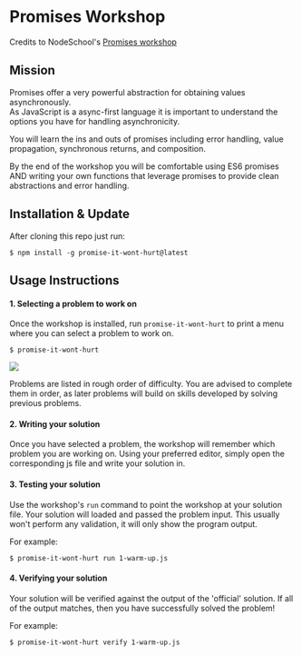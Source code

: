 # Promises Workshop

Credits to NodeSchool's [Promises workshop](https://github.com/stevekane/promise-it-wont-hurt)

## Mission

Promises offer a very powerful abstraction for obtaining values asynchronously.  
As JavaScript is a async-first language it is important to understand the options
you have for handling asynchronicity.

You will learn the ins and outs of promises including error handling, value propagation,
synchronous returns, and composition.

By the end of the workshop you will be comfortable using ES6 promises
AND writing your own functions that leverage promises to provide clean abstractions
and error handling.

## Installation & Update

After cloning this repo just run:

```
$ npm install -g promise-it-wont-hurt@latest
```

## Usage Instructions

#### 1. Selecting a problem to work on

Once the workshop is installed, run `promise-it-wont-hurt` to print a menu
where you can select a problem to work on.

```
$ promise-it-wont-hurt
```

![](https://p-vvf5mjm.b1.n0.cdn.getcloudapp.com/items/P8ukxKOE/1b848bac-812b-4f5c-b612-a1d02aeb852f.png?source=viewer&v=5c9ae6b065f31071797bbdc5e4ef35a7)

Problems are listed in rough order of difficulty. You are advised to complete them in order, as later problems
will build on skills developed by solving previous problems.

#### 2. Writing your solution

Once you have selected a problem, the workshop will remember which problem you are working on.
Using your preferred editor, simply open the corresponding js file and write your solution in.

#### 3. Testing your solution

Use the workshop's `run` command to point the workshop at your solution file. Your solution will loaded
and passed the problem input. This usually won't perform any validation, it will only show the program output.

For example:

```
$ promise-it-wont-hurt run 1-warm-up.js
```

#### 4. Verifying your solution

Your solution will be verified against the output of the 'official' solution.
If all of the output matches, then you have successfully solved the problem!

For example:

```
$ promise-it-wont-hurt verify 1-warm-up.js
```
